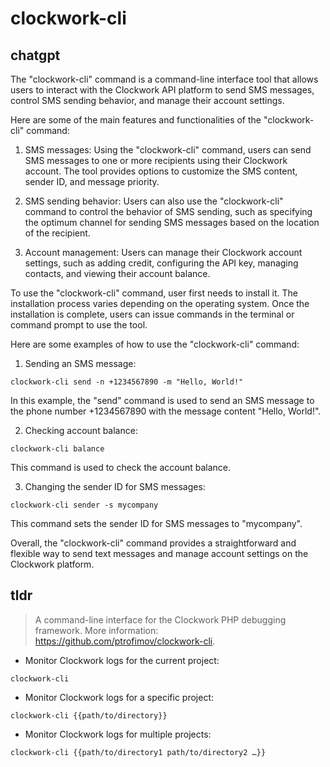# clockwork-cli 
## chatgpt 
The "clockwork-cli" command is a command-line interface tool that allows users to interact with the Clockwork API platform to send SMS messages, control SMS sending behavior, and manage their account settings. 

Here are some of the main features and functionalities of the "clockwork-cli" command:

1. SMS messages: Using the "clockwork-cli" command, users can send SMS messages to one or more recipients using their Clockwork account. The tool provides options to customize the SMS content, sender ID, and message priority.

2. SMS sending behavior: Users can also use the "clockwork-cli" command to control the behavior of SMS sending, such as specifying the optimum channel for sending SMS messages based on the location of the recipient.

3. Account management: Users can manage their Clockwork account settings, such as adding credit, configuring the API key, managing contacts, and viewing their account balance.

To use the "clockwork-cli" command, user first needs to install it. The installation process varies depending on the operating system. Once the installation is complete, users can issue commands in the terminal or command prompt to use the tool. 

Here are some examples of how to use the "clockwork-cli" command:

1. Sending an SMS message:

```clockwork-cli send -n +1234567890 -m "Hello, World!"```

In this example, the "send" command is used to send an SMS message to the phone number +1234567890 with the message content "Hello, World!".

2. Checking account balance:

```clockwork-cli balance```

This command is used to check the account balance.

3. Changing the sender ID for SMS messages:

```clockwork-cli sender -s mycompany```

This command sets the sender ID for SMS messages to "mycompany". 

Overall, the "clockwork-cli" command provides a straightforward and flexible way to send text messages and manage account settings on the Clockwork platform. 

## tldr 
 
> A command-line interface for the Clockwork PHP debugging framework.
> More information: <https://github.com/ptrofimov/clockwork-cli>.

- Monitor Clockwork logs for the current project:

`clockwork-cli`

- Monitor Clockwork logs for a specific project:

`clockwork-cli {{path/to/directory}}`

- Monitor Clockwork logs for multiple projects:

`clockwork-cli {{path/to/directory1 path/to/directory2 …}}`
